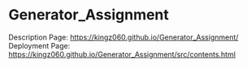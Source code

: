 # Generator_Assignment

Description Page: https://kingz060.github.io/Generator_Assignment/
<br />
Deployment Page: https://kingz060.github.io/Generator_Assignment/src/contents.html